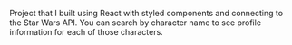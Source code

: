 Project that I built using React with styled components and connecting to the Star Wars API.  You can search by character name to see profile information for each of those characters.
